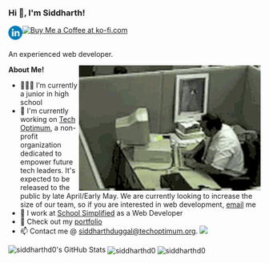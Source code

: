 <h3 title="Title"> Hi 👋, I'm Siddharth!</h3>

<a href="https://www.linkedin.com/in/siddharth-duggal/">
  <img style="color: blue;" align="left" alt="Siddharths's LinkedIn" width="28px" src="./linkedin.svg" />
   <a class="buy-coffee" href='https://ko-fi.com/E1E8CCN73' target='_blank'><img height='36' style='border:0px;height:35px;' src='https://cdn.ko-fi.com/cdn/kofi2.png?v=3' border='0' alt='Buy Me a Coffee at ko-fi.com' /></a>
  
</a>

<br />
<br />

An experienced web developer.
 
  <img align="right" alt="GIF" src="./madman.gif" alt="me when my code doesnt work" />

**About Me!**

- 👨🏽‍💻 I’m currently a junior in high school
- 🌱 I'm currently working on [Tech Optimum](https://github.com/TechOptimum), a non-profit organization dedicated to empower future tech leaders. It's expected to be released to the public by late April/Early May. We are currently looking to increase the size of our team, so if you are interested in web development, [email](mailto:siddharthduggal@techoptimum.org) me
- 💼 I work at [School Simplified](https://schoolsimplified.org) as a Web Developer 
- 🤔 Check out my [portfolio](https://siddharthduggal.com)
- 📫 Contact me @ [siddharthduggal@techoptimum.org](mailto:siddharthduggal@techoptimum.org).
![](https://visitor-badge.glitch.me/badge?page_id=siddharthd0)


<img src="https://github-readme-stats.vercel.app/api?username=siddharthd0&show_icons=true&hide_border=true&count_private=true&theme=shades-of-purple&icon_color=fad000" alt="siddharthd0's GitHub Stats">
<img align="center" src="https://github-readme-streak-stats.herokuapp.com/?user=siddharthd0&count_private=true&theme=radical" alt="siddharthd0" />
<img align="center" width=500 src="https://github-readme-stats.vercel.app/api/top-langs/?username=siddharthd0&count_private=true&theme=radical" alt="siddharthd0" />
